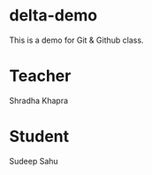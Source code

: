 # delta-demo
This is a demo for Git &amp; Github class.


# Teacher
Shradha Khapra

# Student
Sudeep Sahu